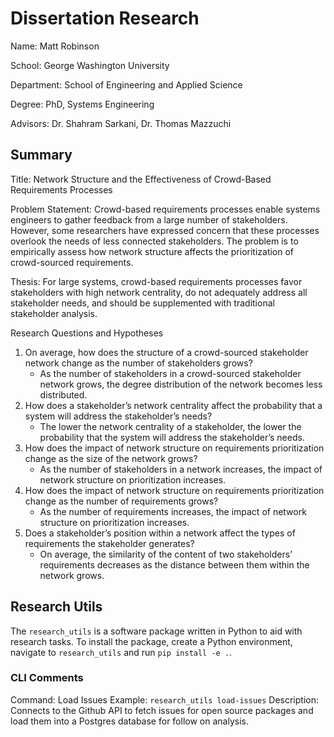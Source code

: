 # Dissertation Research

Name: Matt Robinson

School: George Washington University

Department: School of Engineering and Applied Science

Degree: PhD, Systems Engineering

Advisors: Dr. Shahram Sarkani, Dr. Thomas Mazzuchi

## Summary

Title: Network Structure and the Effectiveness of Crowd-Based Requirements Processes

Problem Statement: Crowd-based requirements processes enable systems engineers to gather feedback from a large number of stakeholders. However, some researchers have expressed concern that these processes overlook the needs of less connected stakeholders. The problem is to empirically assess how network structure affects the prioritization of crowd-sourced requirements.

Thesis: For large systems, crowd-based requirements processes favor stakeholders with high network centrality, do not adequately address all stakeholder needs, and should be supplemented with traditional stakeholder analysis.

Research Questions and Hypotheses
1. On average, how does the structure of a crowd-sourced stakeholder network change as the number of stakeholders grows?
    - As the number of stakeholders in a crowd-sourced stakeholder network grows, the degree distribution of the network becomes less distributed.
2. How does a stakeholder’s network centrality affect the probability that a system will address the stakeholder’s needs?
    - The lower the network centrality of a stakeholder, the lower the probability that the system will address the stakeholder’s needs.
3. How does the impact of network structure on requirements prioritization change as the size of the network grows?
    - As the number of stakeholders in a network increases, the impact of network structure on prioritization increases.
4. How does the impact of network structure on requirements prioritization change as the number of requirements grows?
    - As the number of requirements increases, the impact of network structure on prioritization increases.
5. Does a stakeholder’s position within a network affect the types of requirements the stakeholder generates?
    - On average, the similarity of the content of two stakeholders’ requirements decreases as the distance between them within the network grows.

  ## Research Utils

  The `research_utils` is a software package written in Python to aid with research tasks.
  To install the package, create a Python environment, navigate to `research_utils` and run `pip install -e .`.

  ### CLI Comments

  Command: Load Issues
  Example: `research_utils load-issues`
  Description: Connects to the Github API to fetch issues for open source packages and load them into a Postgres database for follow on analysis.
